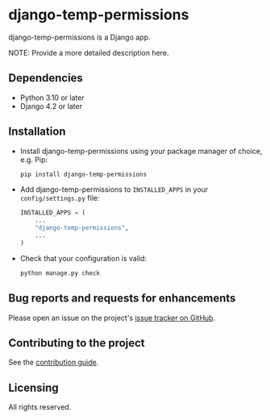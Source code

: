 # django-temp-permissions

<!--
[![Test](https://github.com/k-tech-italy/django-temp-permissions/actions/workflows/test.yml/badge.svg)](https://github.com/k-tech-italy/django-temp-permissions/actions/workflows/test.yml)
[![Lint](https://github.com/k-tech-italy/django-temp-permissions/actions/workflows/lint.yml/badge.svg)](https://github.com/k-tech-italy/django-temp-permissions/actions/workflows/lint.yml)
[![Documentation](https://github.com/k-tech-italy/django-temp-permissions/actions/workflows/docs.yml/badge.svg)](https://github.com/k-tech-italy/django-temp-permissions/actions/workflows/docs.yml)
[![codecov](https://codecov.io/github/k-tech-italy/django-temp-permissions/graph/badge.svg?token=BNXEW4JAYF)](https://codecov.io/github/k-tech-italy/django-temp-permissions)
[![security: bandit](https://img.shields.io/badge/security-bandit-yellow.svg)](https://github.com/PyCQA/bandit)
[![Pypi](https://badge.fury.io/py/django-temp-permissions.svg)](https://badge.fury.io/py/django-temp-permissions)
[![coverage](https://codecov.io/github/k-tech-italy/django-temp-permissions/coverage.svg?branch=develop)](https://codecov.io/github/k-tech-italy/django-temp-permissions?branch=develop)
-->


django-temp-permissions is a Django app.

NOTE: Provide a more detailed description here.


## Dependencies

* Python 3.10 or later
* Django 4.2 or later


## Installation

* Install django-temp-permissions using your package manager of choice, e.g. Pip:
  ```bash
  pip install django-temp-permissions
  ```

* Add django-temp-permissions to `INSTALLED_APPS` in your `config/settings.py` file:
  ```python
  INSTALLED_APPS = (
      ...
      "django-temp-permissions",
      ...
  )
  ```

* Check that your configuration is valid:
  ```bash
  python manage.py check
  ```

## Bug reports and requests for enhancements

Please open an issue on the project's [issue tracker on GitHub](https://github.com/k-tech-italy/django-temp-permissions/issues).

## Contributing to the project

See the [contribution guide](CONTRIBUTING.md).

## Licensing

All rights reserved.
